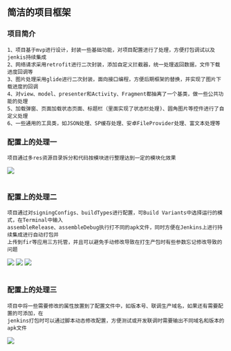 简洁的项目框架
-------------
### 项目简介
    1、项目基于mvp进行设计，封装一些基础功能，对项目配置进行了处理，方便打包调试以及jenkis持续集成
    2、网络请求采用retrofit进行二次封装，添加自定义拦截器，统一处理返回数据，文件下载进度回调等
    3、图片处理采用glide进行二次封装，面向接口编程，方便后期框架的替换，并实现了图片下载进度的回调
    4、对view、model、presenter和Activity、Fragment都抽离了一个基类，做一些公共功能的处理
    5、加载弹窗、页面加载状态页面、标题栏（里面实现了状态栏处理)、圆角图片等控件进行了自定义处理
    6、一些通用的工具类，如JSON处理、SP缓存处理、安卓FileProvider处理、富文本处理等
### 配置上的处理一
    项目通过多res资源目录拆分和代码按模块进行整理达到一定的模块化效果
![](https://github.com/jiulong160/ProjectFramework/blob/master/img/1563154378(1).jpg?raw=true)<br><br>
### 配置上的处理二
    项目通过对signingConfigs、buildTypes进行配置，可Build Variants中选择运行的模式，在Terminal中输入
    assembleRelease、assembleDebug执行打不同的apk文件，同时方便在Jenkins上进行持续集成进行自动打包并
    上传到fir等应用三方托管，并且可以避免手动修改导致在打生产包时有些参数忘记修改导致的问题
![](https://github.com/jiulong160/ProjectFramework/blob/master/img/1563154421(1).jpg?raw=true)
![](https://github.com/jiulong160/ProjectFramework/blob/master/img/1563154446(1).jpg?raw=true)
![](https://github.com/jiulong160/ProjectFramework/blob/master/img/1563155487(1).jpg?raw=true)<br><br>
### 配置上的处理三
    项目中将一些需要修改的属性放置到了配置文件中，如版本号、联调生产域名，如果还有需要配置的可添加，在
    jenkins打包时可以通过脚本动态修改配置，方便测试或开发联调时需要输出不同域名和版本的apk文件
![](https://github.com/jiulong160/ProjectFramework/blob/master/img/1563154511(1).jpg?raw=true)


